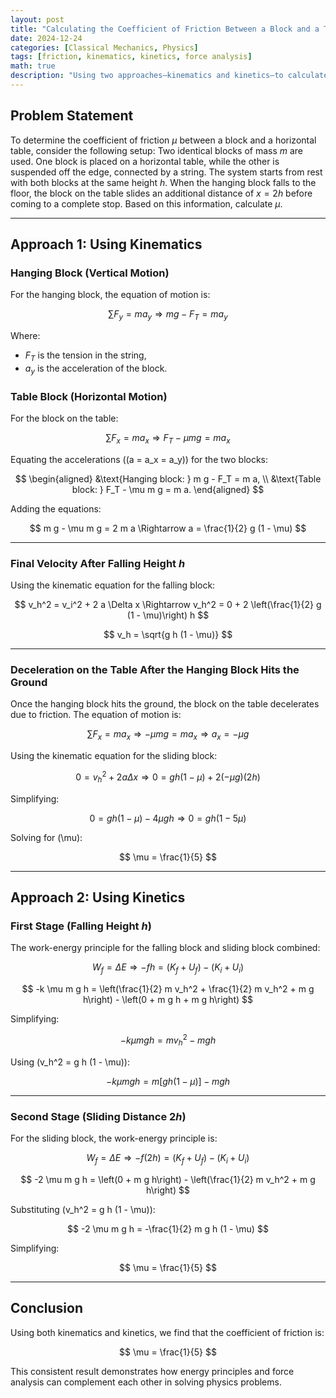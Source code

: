 ```yaml
---
layout: post
title: "Calculating the Coefficient of Friction Between a Block and a Table"
date: 2024-12-24
categories: [Classical Mechanics, Physics]
tags: [friction, kinematics, kinetics, force analysis]
math: true
description: "Using two approaches—kinematics and kinetics—to calculate the coefficient of friction for a system involving two identical blocks."
---
```


## Problem Statement

To determine the coefficient of friction $\mu$ between a block and a horizontal table, consider the following setup: Two identical blocks of mass $m$ are used. One block is placed on a horizontal table, while the other is suspended off the edge, connected by a string. The system starts from rest with both blocks at the same height $h$. When the hanging block falls to the floor, the block on the table slides an additional distance of $x = 2h$ before coming to a complete stop. Based on this information, calculate $\mu$.

---

## Approach 1: Using Kinematics

### Hanging Block (Vertical Motion)

For the hanging block, the equation of motion is:

$$
\sum F_y = m a_y \Rightarrow m g - F_T = m a_y
$$

Where:
- $F_T$ is the tension in the string,
- $a_y$ is the acceleration of the block.

### Table Block (Horizontal Motion)

For the block on the table:

$$
\sum F_x = m a_x \Rightarrow F_T - \mu m g = m a_x
$$

Equating the accelerations (\(a = a_x = a_y\)) for the two blocks:

$$
\begin{aligned}
&\text{Hanging block: } m g - F_T = m a, \\
&\text{Table block: } F_T - \mu m g = m a.
\end{aligned}
$$

Adding the equations:

$$
m g - \mu m g = 2 m a \Rightarrow a = \frac{1}{2} g (1 - \mu)
$$

---

### Final Velocity After Falling Height $h$

Using the kinematic equation for the falling block:

$$
v_h^2 = v_i^2 + 2 a \Delta x \Rightarrow v_h^2 = 0 + 2 \left(\frac{1}{2} g (1 - \mu)\right) h
$$

$$
v_h = \sqrt{g h (1 - \mu)}
$$

---

### Deceleration on the Table After the Hanging Block Hits the Ground

Once the hanging block hits the ground, the block on the table decelerates due to friction. The equation of motion is:

$$
\sum F_x = m a_x \Rightarrow -\mu m g = m a_x \Rightarrow a_x = -\mu g
$$

Using the kinematic equation for the sliding block:

$$
0 = v_h^2 + 2 a \Delta x \Rightarrow 0 = g h (1 - \mu) + 2 (-\mu g) (2h)
$$

Simplifying:

$$
0 = g h (1 - \mu) - 4 \mu g h \Rightarrow 0 = g h (1 - 5 \mu)
$$

Solving for \(\mu\):

$$
\mu = \frac{1}{5}
$$

---

## Approach 2: Using Kinetics

### First Stage (Falling Height $h$)

The work-energy principle for the falling block and sliding block combined:

$$
W_f = \Delta E \Rightarrow -f h = (K_f + U_f) - (K_i + U_i)
$$

$$
-k \mu m g h = \left(\frac{1}{2} m v_h^2 + \frac{1}{2} m v_h^2 + m g h\right) - \left(0 + m g h + m g h\right)
$$

Simplifying:

$$
-k \mu m g h = m v_h^2 - m g h
$$

Using \(v_h^2 = g h (1 - \mu)\):

$$
-k \mu m g h = m \left[g h (1 - \mu)\right] - m g h
$$

---

### Second Stage (Sliding Distance $2h$)

For the sliding block, the work-energy principle is:

$$
W_f = \Delta E \Rightarrow -f (2h) = (K_f + U_f) - (K_i + U_i)
$$

$$
-2 \mu m g h = \left(0 + m g h\right) - \left(\frac{1}{2} m v_h^2 + m g h\right)
$$

Substituting \(v_h^2 = g h (1 - \mu)\):

$$
-2 \mu m g h = -\frac{1}{2} m g h (1 - \mu)
$$

Simplifying:

$$
\mu = \frac{1}{5}
$$

---

## Conclusion

Using both kinematics and kinetics, we find that the coefficient of friction is:

$$
\mu = \frac{1}{5}
$$

This consistent result demonstrates how energy principles and force analysis can complement each other in solving physics problems.
